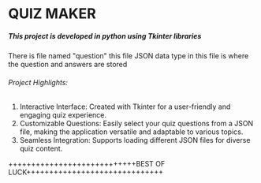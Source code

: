 
# **QUIZ MAKER** #
##### This project is developed in python using Tkinter libraries  #####

There is file  named "question" this file JSON data type in this file is where the question and answers are stored 

###### Project Highlights: ######


1. Interactive Interface: Created with Tkinter for a user-friendly and engaging quiz experience.
2. Customizable Questions: Easily select your quiz questions from a JSON file, making the application versatile and adaptable to various topics.
3. Seamless Integration: Supports loading different JSON files for diverse quiz content.




++++++++++++++++++++++++++++BEST OF LUCK++++++++++++++++++++++++++++++


